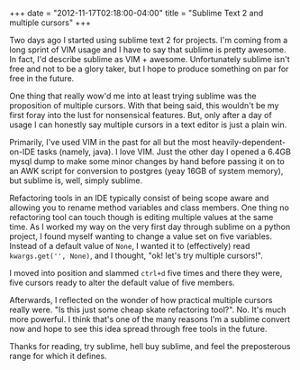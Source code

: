 +++
date = "2012-11-17T02:18:00-04:00"
title = "Sublime Text 2 and multiple cursors"
+++

Two days ago I started using sublime text 2 for projects. I'm coming from a long sprint of VIM usage and I have to say that sublime is pretty awesome. In fact, I'd describe sublime as VIM + awesome. Unfortunately sublime isn't free and not to be a glory taker, but I hope to produce something on par for free in the future.

One thing that really wow'd me into at least trying sublime was the proposition of multiple cursors. With that being said, this wouldn't be my first foray into the lust for nonsensical features. But, only after a day of usage I can honestly say multiple cursors in a text editor is just a plain win.

Primarily, I've used VIM in the past for all but the most heavily-dependent-on-IDE tasks (namely, java). I love VIM. Just the other day I opened a 6.4GB mysql dump to make some minor changes by hand before passing it on to an AWK script for conversion to postgres (yeay 16GB of system memory), but sublime is, well, simply sublime.

Refactoring tools in an IDE typically consist of being scope aware and allowing you to rename method variables and class members. One thing no refactoring tool can touch though is editing multiple values at the same time. As I worked my way on the very first day through sublime on a python project, I found myself wanting to change a value set on five variables. Instead of a default value of `None`, I wanted it to (effectively) read `kwargs.get('', None)`, and I thought, "ok! let's try multiple cursors!".

I moved into position and slammed `ctrl+d` five times and there they were, five cursors ready to alter the default value of five members.

Afterwards, I reflected on the wonder of how practical multiple cursors really were. "Is this just some cheap skate refactoring tool?". No. It's much more powerful. I think that's one of the many reasons I'm a sublime convert now and hope to see this idea spread through free tools in the future.

Thanks for reading, try sublime, hell buy sublime, and feel the preposterous range for which it defines.
